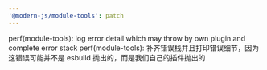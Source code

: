 ```yaml
---
'@modern-js/module-tools': patch
---
```


perf(module-tools): log error detail which may throw by own plugin and complete error stack
perf(module-tools): 补齐错误栈并且打印错误细节，因为这错误可能并不是 esbuild 抛出的，而是我们自己的插件抛出的
